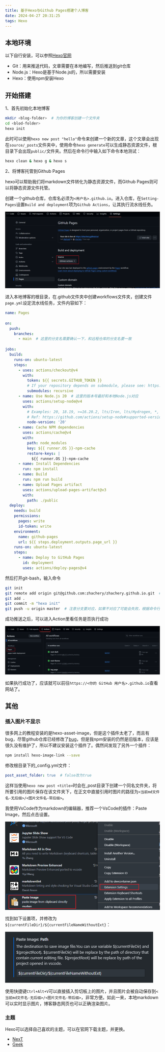 ```yaml
---
title: 基于Hexo与Github Pages搭建个人博客
date: 2024-04-27 20:31:25
tags: Hexo
---
```


## 本地环境

以下自行安装，可以参照[Hexo官网](https://hexo.io/zh-cn/docs/)

- Git：用来推送代码，文章需要在本地编写，然后推送到git仓库
- Node.js：Hexo是基于Node.js的，所以需要安装
- Hexo：使用npm安装Hexo

## 开始搭建

1、首先初始化本地博客

```bash
mkdir <blog-folder>  # 为你的博客创建一个文件夹
cd <blod-folder>
hexo init
```
<!-- more -->
此时可以使用`hexo new post "hello"`命令来创建一个新的文章，这个文章会出现在`source/_posts`文件夹中，使用命令`hexo generate`可以生成静态资源文件，根目录下会出现`public/`文件夹。然后在命令行中输入如下命令本地测试：

```bash
hexo clean & hexo g & hexo s
```

2、将博客托管到Github Pages

hexo可以帮助我们将markdown文件转化为静态资源文件，而Github Pages则可以将静态资源文件托管。

创建一个github仓库，仓库名必须为`<用户名>.github.io`。进入仓库，在`Setting-Pages`设置`Build and deployment`项为`Github Actions`，让其执行流水线任务。

![alt text](基于Hexo于Github-Pages搭建个人博客/2024042701.png)

进入本地博客的根目录，在.github文件夹中创建workflows文件夹，创建文件`page.yml`设定流水线任务，文件内容如下：

```yml
name: Pages

on:
  push:
    branches:
      - main  # 这里的分支名需要确认一下，和远程仓库的分支名要一致

jobs:
  build:
    runs-on: ubuntu-latest
    steps:
      - uses: actions/checkout@v4
        with:
          token: ${{ secrets.GITHUB_TOKEN }}
          # If your repository depends on submodule, please see: https://github.com/actions/checkout
          submodules: recursive
      - name: Use Node.js 20  # 这里的版本号最好和本地Node.js对应
        uses: actions/setup-node@v4
        with:
          # Examples: 20, 18.19, >=16.20.2, lts/Iron, lts/Hydrogen, *, latest, current, node
          # Ref: https://github.com/actions/setup-node#supported-version-syntax
          node-version: '20'
      - name: Cache NPM dependencies
        uses: actions/cache@v4
        with:
          path: node_modules
          key: ${{ runner.OS }}-npm-cache
          restore-keys: |
            ${{ runner.OS }}-npm-cache
      - name: Install Dependencies
        run: npm install
      - name: Build
        run: npm run build
      - name: Upload Pages artifact
        uses: actions/upload-pages-artifact@v3
        with:
          path: ./public
  deploy:
    needs: build
    permissions:
      pages: write
      id-token: write
    environment:
      name: github-pages
      url: ${{ steps.deployment.outputs.page_url }}
    runs-on: ubuntu-latest
    steps:
      - name: Deploy to GitHub Pages
        id: deployment
        uses: actions/deploy-pages@v4
```

然后打开git-bash，输入命令

```bash
git init
git remote add origin git@github.com:zhachery/zhachery.github.io.git  # 更换为你的仓库地址
git add .
git commit -m "hexo init"
git push -u origin master  # 注意分支要对应，如果不对应了可能会失败，根据命令行的提时来改正
```

成功推送之后，可以进入Action里看任务是否执行成功

![alt text](基于Hexo于Github-Pages搭建个人博客/2024042702.png)

如果执行成功了，应该就可以前往`https://<你的 GitHub 用户名>.github.io`查看网站了。

## 其他

### 插入图片不显示

很多网上的教程安装的是hexo-asset-image，但是这个插件太老了，而且有bug，尽管github仓库已经修改了[bug](https://github.com/xcodebuild/hexo-asset-image/issues/47)，但是我npm安装的仍然是旧版本，应该是很久没有维护了，所以不建议安装这个插件了。偶然间发现了另外一个插件：

```bash
npm install hexo-image-link --save
```

修改根目录下的_config.yml文件：

```yaml
post_asset_folder: true  # false改为true
```

这样当使用`hexo new post <title>`时会在_post目录下创建一个同名文件夹，将所要引用的图片保存在该文件夹下，在正文中直接引用时图片的路径为`<当前md文件名-无后缀>/<图片文件名-带后缀>`。

我使用VsCode作为markdown的编辑器，推荐一个VsCode的插件：Paste Image，然后点击设置。

![paste image](基于Hexo于Github-Pages搭建个人博客/2024-04-27-21-18-16.png)

找到如下设置项，并修改为`${currentFileDir}/${currentFileNameWithoutExt}`：

![修改配置](基于Hexo于Github-Pages搭建个人博客/2024-04-27-21-19-26.png)

使用快捷键`Ctrl+Alt+V`可以直接插入剪切板上的图片，并且图片会被自动保存到`<当前md文件名-无后缀>/<图片文件名-带后缀>`，非常方便。如此一来，本地markdown可以实时显示图片，博客静态网页也可以正确渲染图片。

### 主题

Hexo可以选择自己喜欢的主题，可以在官网下载主题，并更换。

- [NexT](https://github.com/next-theme/hexo-theme-next)
- [Geek](https://github.com/sanjinhub/hexo-theme-geek?tab=readme-ov-file)

